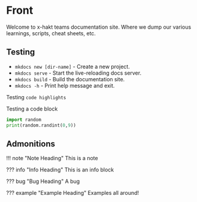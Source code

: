 # Front

Welcome to x-hakt teams documentation site. Where we dump our various learnings, scripts, cheat sheets, etc.

## Testing

* `mkdocs new [dir-name]` - Create a new project.
* `mkdocs serve` - Start the live-reloading docs server.
* `mkdocs build` - Build the documentation site.
* `mkdocs -h` - Print help message and exit.

Testing `code highlights`

Testing a code block
``` py title="Test code block title" linenums="1"
import random
print(random.randint(0,9))
```

## Admonitions

!!! note "Note Heading"
    This is a note

??? info "Info Heading"
    This is an info block

??? bug "Bug Heading"
    A bug

??? example "Example Heading"
    Examples all around!
